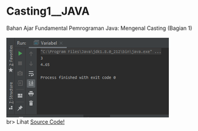 # Casting1__JAVA
Bahan Ajar Fundamental Pemrograman Java: Mengenal Casting (Bagian 1)<br><br>
<img src="https://github.com/RizkyKhapidsyah/Casting1__JAVA/blob/master/results/001.PNG"><br>br>
Lihat <a href="https://github.com/RizkyKhapidsyah/Casting1__JAVA/tree/master/src/com/rizkykhapidsyah/javafundamental/casting">Source Code!</a>
